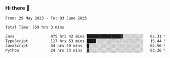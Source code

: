 ### Hi there 👋

<!--START_SECTION:waka-->

```txt
From: 29 May 2023 - To: 03 June 2025

Total Time: 759 hrs 3 mins

Java                475 hrs 42 mins ███████████████▓░░░░░░░░░   62.31 %
TypeScript          117 hrs 53 mins ████░░░░░░░░░░░░░░░░░░░░░   15.44 %
JavaScript          34 hrs 49 mins  █░░░░░░░░░░░░░░░░░░░░░░░░   04.56 %
Python              24 hrs 53 mins  ▓░░░░░░░░░░░░░░░░░░░░░░░░   03.26 %
```

<!--END_SECTION:waka-->
<!--
**the-beef-calculator/the-beef-calculator** is a ✨ _special_ ✨ repository because its `README.md` (this file) appears on your GitHub profile.

Here are some ideas to get you started:

- 🔭 I’m currently working on ...
- 🌱 I’m currently learning ...
- 👯 I’m looking to collaborate on ...
- 🤔 I’m looking for help with ...
- 💬 Ask me about ...
- 📫 How to reach me: ...
- 😄 Pronouns: ...
- ⚡ Fun fact: ...
-->
